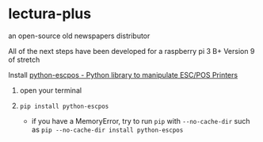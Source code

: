 # lectura-plus
an open-source old newspapers distributor 

All of the next steps have been developed for a raspberry pi 3 B+ Version 9 of stretch

Install [python-escpos - Python library to manipulate ESC/POS Printers](https://python-escpos.readthedocs.io/en/latest/)
  
1. open your terminal
  
2. `pip install python-escpos`
    - if you have a MemoryError, try to run `pip` with `--no-cache-dir` such as `pip --no-cache-dir install python-escpos`
